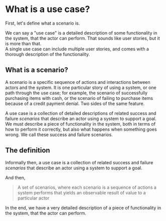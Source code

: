 # What is a use case?

First, let's define what a scenario is.

We can say a "use case" is a detailed description of some functionality in the system, that the actor can perform. That sounds like user stories, but it is more than that.\
A single use case can include multiple user stories, and comes with a thorough description of the functionality.


## What is a scenario?

A scenario is a specific sequence of actions and interactions between actors and the system. It is one particular story of using a system, or one path through the use case; for example, the scenario of successfully purchasing items with cash, or the scenario of failing to purchase items because of a credit payment denial. Two sides of the same feature.

A use case is a collection of detailed descriptions of related success and failure _scenarios_ that describe an actor using a system to support a goal.\
We must describe a piece of functionality in the system, both in terms of how to perform it correctly, but also what happens when something goes wrong. We call these success and failure scenarios.

## The definition

Informally then, a use case is a collection of related success and failure _scenarios_ that describe an actor using a system to support a goal.

And then, 

> A set of scenarios, where each scenario is a sequence of actions a system performs that yields an observable result of value to a particular actor 

In the end, we have a very detailed description of a piece of functionality in the system, that the actor can perform.